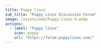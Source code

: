 ```yaml
---
title: Puppy linux
sub_title: "Puppy Linux Discussion Forum"
image: /assets/web/Puppy-linux-4.webp
actions:
  - label: "Puppy linux"
    icon: puppy
    url: "https://forum.puppylinux.com/"    
---
```

